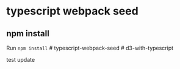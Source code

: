 # typescript webpack seed

## npm install
Run `npm install`
#   t y p e s c r i p t - w e b p a c k - s e e d 
 
 #   d 3 - w i t h - t y p e s c r i p t 
 
 

test update